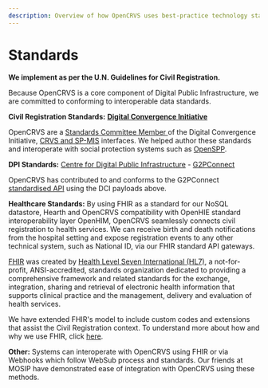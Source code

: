 ```yaml
---
description: Overview of how OpenCRVS uses best-practice technology standards
---
```


# Standards

**We implement as per the U.N. Guidelines for Civil Registration.**

Because OpenCRVS is a core component of Digital Public Infrastructure, we are committed to conforming to interoperable data standards.

**Civil Registration Standards:** [**Digital Convergence Initiative**](https://spdci.org/events/crvs-and-sp-mis-standards-released-v1-0-0/)

OpenCRVS are a [Standards Committee Member ](https://standards.spdci.org/standards/v/crvs-v1.0-1/resources/standards-committee)of the Digital Convergence Initiative, [CRVS and SP-MIS](https://standards.spdci.org/standards/v/crvs-v1.0-1/crvs/crvs-with-sp-mis-standards) interfaces.  We helped author these standards and interoperate with social protection systems such as [OpenSPP](https://openspp.org/).

**DPI Standards:** [Centre for Digital Public Infrastructure](https://cdpi.dev/) - [G2PConnect](https://g2pconnect.global/)

OpenCRVS has contributed to and conforms to the G2PConnect [standardised API](https://github.com/opencrvs/dci-crvs-api) using the DCI payloads above.

**Healthcare Standards:** By using FHIR as a standard for our NoSQL datastore, Hearth and OpenCRVS compatibility with OpenHIE standard interoperability layer OpenHIM, OpenCRVS seamlessly connects civil registration to health services. We can receive birth and death notifications from the hospital setting and expose registration events to any other technical system, such as National ID, via our FHIR standard API gateways.

[FHIR](https://hl7.org/FHIR/) was created by [Health Level Seven International (HL7)](http://hl7.org/), a not-for-profit, ANSI-accredited, standards organization dedicated to providing a comprehensive framework and related standards for the exchange, integration, sharing and retrieval of electronic health information that supports clinical practice and the management, delivery and evaluation of health services.

We have extended FHIR's model to include custom codes and extensions that assist the Civil Registration context.  To understand more about how and why we use FHIR, click [here](fhir-documents/).

**Other:** Systems can interoperate with OpenCRVS using FHIR or via Webhooks which follow WebSub process and standards. Our friends at MOSIP have demonstrated ease of integration with OpenCRVS using these methods.

